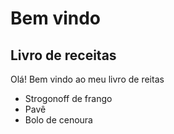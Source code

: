 # Bem vindo

## Livro de receitas

Olá! Bem vindo ao meu livro de reitas

 - Strogonoff de frango
 - Pavê
 - Bolo de cenoura
